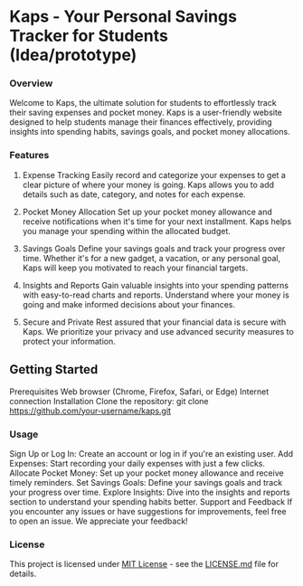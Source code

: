 
# Kaps - Your Personal Savings Tracker for Students (Idea/prototype)
### Overview
Welcome to Kaps, the ultimate solution for students to effortlessly track their saving expenses and pocket money. Kaps is a user-friendly website designed to help students manage their finances effectively, providing insights into spending habits, savings goals, and pocket money allocations.

### Features
1. Expense Tracking
Easily record and categorize your expenses to get a clear picture of where your money is going. Kaps allows you to add details such as date, category, and notes for each expense.

2. Pocket Money Allocation
Set up your pocket money allowance and receive notifications when it's time for your next installment. Kaps helps you manage your spending within the allocated budget.

3. Savings Goals
Define your savings goals and track your progress over time. Whether it's for a new gadget, a vacation, or any personal goal, Kaps will keep you motivated to reach your financial targets.

4. Insights and Reports
Gain valuable insights into your spending patterns with easy-to-read charts and reports. Understand where your money is going and make informed decisions about your finances.

5. Secure and Private
Rest assured that your financial data is secure with Kaps. We prioritize your privacy and use advanced security measures to protect your information.

## Getting Started
Prerequisites
Web browser (Chrome, Firefox, Safari, or Edge)
Internet connection
Installation
Clone the repository: git clone https://github.com/your-username/kaps.git

### Usage
Sign Up or Log In: Create an account or log in if you're an existing user.
Add Expenses: Start recording your daily expenses with just a few clicks.
Allocate Pocket Money: Set up your pocket money allowance and receive timely reminders.
Set Savings Goals: Define your savings goals and track your progress over time.
Explore Insights: Dive into the insights and reports section to understand your spending habits better.
Support and Feedback
If you encounter any issues or have suggestions for improvements, feel free to open an issue. We appreciate your feedback!

### License
This project is licensed under  [MIT License](LICENSE.md) - see the [LICENSE.md](LICENSE.md) file for details.
